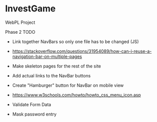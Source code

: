 # InvestGame
WebPL Project


Phase 2 TODO

-  Link together NavBars so only one file has to be changed (JS)
-  https://stackoverflow.com/questions/31954089/how-can-i-reuse-a-navigation-bar-on-multiple-pages
-  Make skeleton pages for the rest of the site
-  Add actual links to the NavBar buttons
-  Create "Hamburger" button for NavBar on mobile view
-  https://www.w3schools.com/howto/howto_css_menu_icon.asp


- Validate Form Data
- Mask password entry
